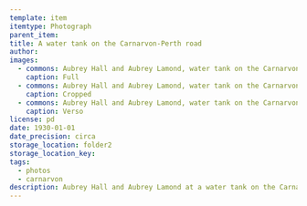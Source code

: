 ```yaml
---
template: item
itemtype: Photograph
parent_item: 
title: A water tank on the Carnarvon-Perth road
author: 
images:
  - commons: Aubrey Hall and Aubrey Lamond, water tank on the Carnarvon-Perth road (full).png
    caption: Full
  - commons: Aubrey Hall and Aubrey Lamond, water tank on the Carnarvon-Perth road (cropped).png
    caption: Cropped
  - commons: Aubrey Hall and Aubrey Lamond, water tank on the Carnarvon-Perth road (verso).png
    caption: Verso
license: pd
date: 1930-01-01
date_precision: circa
storage_location: folder2
storage_location_key: 
tags:
  - photos
  - carnarvon
description: Aubrey Hall and Aubrey Lamond at a water tank on the Carnarvon-Perth road.
---
```

